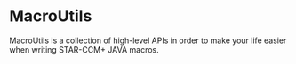 # MacroUtils
MacroUtils is a collection of high-level APIs in order to make your life easier when writing STAR-CCM+ JAVA macros.
